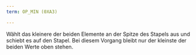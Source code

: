 ```yaml
---
term: OP_MIN (0XA3)

---
```

Wählt das kleinere der beiden Elemente an der Spitze des Stapels aus und schiebt es auf den Stapel. Bei diesem Vorgang bleibt nur der kleinste der beiden Werte oben stehen.